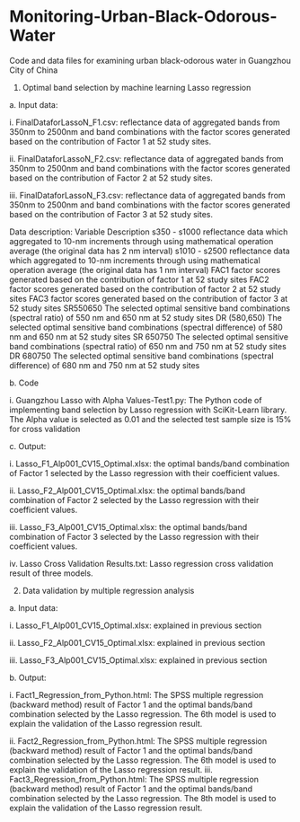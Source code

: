 # Monitoring-Urban-Black-Odorous-Water
Code and data files for examining urban black-odorous water in Guangzhou City of China
1.	Optimal band selection by machine learning Lasso regression 

a.	Input data:

i.	FinalDataforLassoN_F1.csv: reflectance data of aggregated bands from 350nm to 2500nm and band combinations with the factor scores generated based on the contribution of Factor 1 at 52 study sites.

ii.	FinalDataforLassoN_F2.csv: reflectance data of aggregated bands from 350nm to 2500nm and band combinations with the factor scores generated based on the contribution of Factor 2 at 52 study sites.


iii.	FinalDataforLassoN_F3.csv: reflectance data of aggregated bands from 350nm to 2500nm and band combinations with the factor scores generated based on the contribution of Factor 3 at 52 study sites.

Data description:
Variable	Description
s350 - s1000	reflectance data which aggregated to 10-nm increments through using mathematical operation average (the original data has 2 nm interval)
s1010 - s2500	reflectance data which aggregated to 10-nm increments through using mathematical operation average (the original data has 1 nm interval)
FAC1	factor scores generated based on the contribution of factor 1 at 52 study sites
FAC2	factor scores generated based on the contribution of factor 2 at 52 study sites
FAC3	factor scores generated based on the contribution of factor 3 at 52 study sites
SR550650	The selected optimal sensitive band combinations (spectral ratio) of 550 nm and 650 nm at 52 study sites
DR (580,650)	The selected optimal sensitive band combinations (spectral difference) of 580 nm and 650 nm at 52 study sites
SR 650750	The selected optimal sensitive band combinations (spectral ratio) of 650 nm and 750 nm at 52 study sites
DR 680750	The selected optimal sensitive band combinations (spectral difference) of 680 nm and 750 nm at 52 study sites

b.	Code

i.	Guangzhou Lasso with Alpha Values-Test1.py: The Python code of implementing band selection by Lasso regression with SciKit-Learn library. The Alpha value is selected as 0.01 and the selected test sample size is 15% for cross validation

c.	Output:

i.	Lasso_F1_Alp001_CV15_Optimal.xlsx: the optimal bands/band combination of Factor 1 selected by the Lasso regression with their coefficient values.

ii.	Lasso_F2_Alp001_CV15_Optimal.xlsx: the optimal bands/band combination of Factor 2 selected by the Lasso regression with their coefficient values.

iii.	Lasso_F3_Alp001_CV15_Optimal.xlsx: the optimal bands/band combination of Factor 3 selected by the Lasso regression with their coefficient values.

iv.	Lasso Cross Validation Results.txt: Lasso regression cross validation result of three models.


2.	Data validation by multiple regression analysis


a.	Input data:

i.	Lasso_F1_Alp001_CV15_Optimal.xlsx: explained in previous section

ii.	Lasso_F2_Alp001_CV15_Optimal.xlsx: explained in previous section

iii.	Lasso_F3_Alp001_CV15_Optimal.xlsx: explained in previous section

b.	Output:

i.	Fact1_Regression_from_Python.html: The SPSS multiple regression (backward method) result of Factor 1 and the optimal bands/band combination selected by the Lasso regression. The 6th model is used to explain the validation of the Lasso regression result. 

ii.	Fact2_Regression_from_Python.html: The SPSS multiple regression (backward method) result of Factor 1 and the optimal bands/band combination selected by the Lasso regression. The 6th model is used to explain the validation of the Lasso regression result. 
iii.	Fact3_Regression_from_Python.html: The SPSS multiple regression (backward method) result of Factor 1 and the optimal bands/band combination selected by the Lasso regression. The 8th model is used to explain the validation of the Lasso regression result. 


